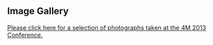 ## Image Gallery

[Please click here for a selection of photographs taken at the 4M 2013 Conference.](http://www.flickr.com/photos/teknikerik4/sets/72157636355563313/)